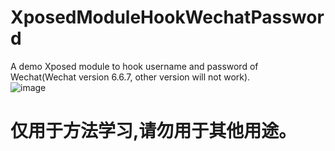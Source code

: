 # XposedModuleHookWechatPassword
A demo Xposed module to hook username and password of Wechat(Wechat version 6.6.7, other version will not work).  
![image](https://github.com/LizhangHuang/XposedModuleHookWechatPassword/raw/master/wechat_demo.png)  
# 仅用于方法学习,请勿用于其他用途。
